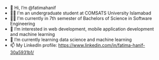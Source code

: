 - 👋 Hi, I’m @fatimahanif
- 👩‍🎓 I'm an undergraduate student at COMSATS University Islamabad
- 👩‍💻 I'm currently in 7th semester of Bachelors of Science in Software Engineering
- 👀 I’m interested in web development, mobile application development and machine learning
- 🌱 I’m currently learning data science and machine learning
- 📫 My LinkedIn profile: https://www.linkedin.com/in/fatima-hanif-30a5931b1/

